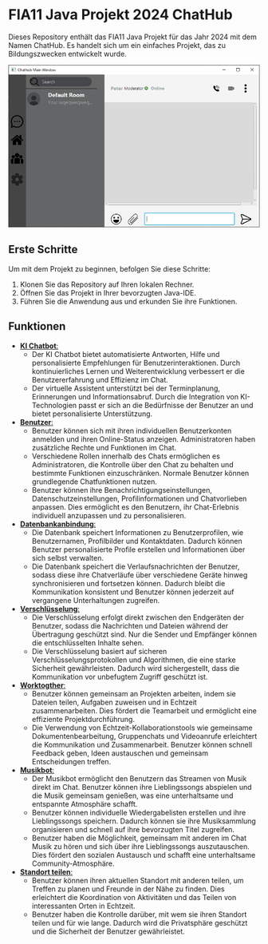 # FIA11 Java Projekt 2024 ChatHub

Dieses Repository enthält das FIA11 Java Projekt für das Jahr 2024 mit dem Namen ChatHub. Es handelt sich um ein einfaches Projekt, das zu Bildungszwecken entwickelt wurde.

![mainChat.PNG](src%2Fmain%2Fresources%2Fimg%2FmainChat.PNG)

## Erste Schritte

Um mit dem Projekt zu beginnen, befolgen Sie diese Schritte:

1. Klonen Sie das Repository auf Ihren lokalen Rechner.
2. Öffnen Sie das Projekt in Ihrer bevorzugten Java-IDE.
3. Führen Sie die Anwendung aus und erkunden Sie ihre Funktionen.

## Funktionen

- <ins>**KI Chatbot**:</ins> 
  - Der KI Chatbot bietet automatisierte Antworten, Hilfe und personalisierte Empfehlungen für Benutzerinteraktionen. Durch kontinuierliches Lernen und Weiterentwicklung verbessert er die Benutzererfahrung und Effizienz im Chat.
  - Der virtuelle Assistent unterstützt bei der Terminplanung, Erinnerungen und Informationsabruf. Durch die Integration von KI-Technologien passt er sich an die Bedürfnisse der Benutzer an und bietet personalisierte Unterstützung.
- <ins>**Benutzer**:</ins>
  - Benutzer können sich mit ihren individuellen Benutzerkonten anmelden und ihren Online-Status anzeigen. Administratoren haben zusätzliche Rechte und Funktionen im Chat.
  - Verschiedene Rollen innerhalb des Chats ermöglichen es Administratoren, die Kontrolle über den Chat zu behalten und bestimmte Funktionen einzuschränken. Normale Benutzer können grundlegende Chatfunktionen nutzen.
  - Benutzer können ihre Benachrichtigungseinstellungen, Datenschutzeinstellungen, Profilinformationen und Chatvorlieben anpassen. Dies ermöglicht es den Benutzern, ihr Chat-Erlebnis individuell anzupassen und zu personalisieren.
- <ins>**Datenbankanbindung**:</ins>
  - Die Datenbank speichert Informationen zu Benutzerprofilen, wie Benutzernamen, Profilbilder und Kontaktdaten. Dadurch können Benutzer personalisierte Profile erstellen und Informationen über sich selbst verwalten.
  - Die Datenbank speichert die Verlaufsnachrichten der Benutzer, sodass diese ihre Chatverläufe über verschiedene Geräte hinweg synchronisieren und fortsetzen können. Dadurch bleibt die Kommunikation konsistent und Benutzer können jederzeit auf vergangene Unterhaltungen zugreifen.
- <ins>**Verschlüsselung**:</ins>
  - Die Verschlüsselung erfolgt direkt zwischen den Endgeräten der Benutzer, sodass die Nachrichten und Dateien während der Übertragung geschützt sind. Nur die Sender und Empfänger können die entschlüsselten Inhalte sehen.
  - Die Verschlüsselung basiert auf sicheren Verschlüsselungsprotokollen und Algorithmen, die eine starke Sicherheit gewährleisten. Dadurch wird sichergestellt, dass die Kommunikation vor unbefugtem Zugriff geschützt ist.
- <ins>**Worktogther**:</ins>
  - Benutzer können gemeinsam an Projekten arbeiten, indem sie Dateien teilen, Aufgaben zuweisen und in Echtzeit zusammenarbeiten. Dies fördert die Teamarbeit und ermöglicht eine effiziente Projektdurchführung.
  - Die Verwendung von Echtzeit-Kollaborationstools wie gemeinsame Dokumentenbearbeitung, Gruppenchats und Videoanrufe erleichtert die Kommunikation und Zusammenarbeit. Benutzer können schnell Feedback geben, Ideen austauschen und gemeinsam Entscheidungen treffen.
- <ins>**Musikbot**:</ins>
  - Der Musikbot ermöglicht den Benutzern das Streamen von Musik direkt im Chat. Benutzer können ihre Lieblingssongs abspielen und die Musik gemeinsam genießen, was eine unterhaltsame und entspannte Atmosphäre schafft.
  - Benutzer können individuelle Wiedergabelisten erstellen und ihre Lieblingssongs speichern. Dadurch können sie ihre Musiksammlung organisieren und schnell auf ihre bevorzugten Titel zugreifen.
  - Benutzer haben die Möglichkeit, gemeinsam mit anderen im Chat Musik zu hören und sich über ihre Lieblingssongs auszutauschen. Dies fördert den sozialen Austausch und schafft eine unterhaltsame Community-Atmosphäre.
- <ins>**Standort teilen**:</ins> 
  - Benutzer können ihren aktuellen Standort mit anderen teilen, um Treffen zu planen und Freunde in der Nähe zu finden. Dies erleichtert die Koordination von Aktivitäten und das Teilen von interessanten Orten in Echtzeit.
  - Benutzer haben die Kontrolle darüber, mit wem sie ihren Standort teilen und für wie lange. Dadurch wird die Privatsphäre geschützt und die Sicherheit der Benutzer gewährleistet.
